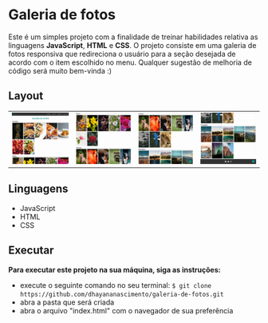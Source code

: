 # Galeria de fotos
Este é um simples projeto com a finalidade de treinar habilidades relativa as linguagens **JavaScript**, **HTML** e **CSS**. O projeto consiste em uma galeria de fotos responsiva que redireciona o usuário para a seção desejada de acordo com o item escolhido no menu. Qualquer sugestão de melhoria de código será muito bem-vinda :)

## Layout
<table >
    <tr>
        <td>
            <img src="./imagens/img-1.png" alt= "imagem 1">     
        </td>
        <td>
            <img src="./imagens/img-2.png" alt= "imagem 2">
        </td>
        <td>
            <img src="./imagens/img-3.png" alt= "imagem 3">        
        </td>
        <td>
            <img src="./imagens/img-4.png" alt= "imagem 4"> 
        </td>
    </tr>
</table>

## Linguagens
* JavaScript
* HTML
* CSS

## Executar
**Para executar este projeto na sua máquina, siga as instruções:**
* execute o seguinte comando no seu terminal: 
``` $ git clone https://github.com/dhayananascimento/galeria-de-fotos.git ```
* abra a pasta que será  criada
* abra o arquivo "index.html" com o navegador de sua preferência
